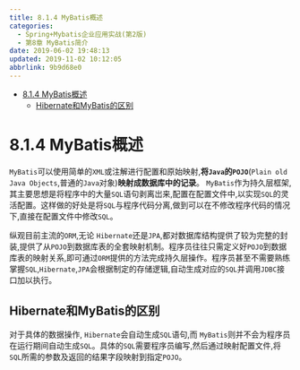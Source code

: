 ```yaml
---
title: 8.1.4 MyBatis概述
categories: 
  - Spring+Mybatis企业应用实战(第2版)
  - 第8章 MyBatis简介
date: 2019-06-02 19:48:13
updated: 2019-11-02 10:12:05
abbrlink: 9b9d68e0
---
```

<div id='my_toc'>

- [8.1.4 MyBatis概述](/JavaReadingNotes/9b9d68e0/#8-1-4-MyBatis概述)
    - [Hibernate和MyBatis的区别](/JavaReadingNotes/9b9d68e0/#Hibernate和MyBatis的区别)

</div>
<!--more-->
<script>if (navigator.platform.toLowerCase() == 'win32'){document.getElementById('my_toc').style.display = 'none';}</script>

<!--end-->
# 8.1.4 MyBatis概述 #
`MyBatis`可以使用简单的`XML`或注解进行配置和原始映射,**将`Java`的`POJO`**(`Plain old Java Objects`,普通的`Java`对象)**映射成数据库中的记录**。
`MyBatis`作为持久层框架,其主要思想是将程序中的大量`SQL`语句剥离岀来,配置在配置文件中,以实现`SQL`的灵活配置。这样做的好处是将`SQL`与程序代码分离,做到可以在不修改程序代码的情况下,直接在配置文件中修改`SQL`。

纵观目前主流的`ORM`,无论 `Hibernate`还是`JPA`,都对数据库结构提供了较为完整的封装,提供了从`POJO`到数据库表的全套映射机制。程序员往往只需定义好`POJO`到数据库表的映射关系,即可通过`ORM`提供的方法完成持久层操作。程序员甚至不需要熟练掌握`SQL`,`Hibernate`,`JPA`会根据制定的存储逻辑,自动生成对应的`SQL`并调用`JDBC`接口加以执行。
## Hibernate和MyBatis的区别 ##
对于具体的数据操作, `Hibernate`会自动生成`SQL`语句,而 `MyBatis`则并不会为程序员在运行期间自动生成`SQL`。具体的`SQL`需要程序员编写,然后通过映射配置文件,将`SQL`所需的参数及返回的结果字段映射到指定`POJO`。

